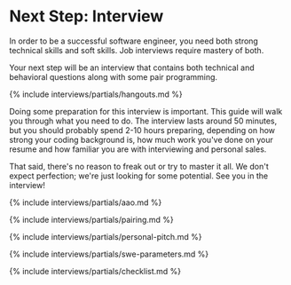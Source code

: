 # Next Step: Interview

In order to be a successful software engineer, you need both strong technical skills and soft skills. Job interviews require mastery of both.

Your next step will be an interview that contains both technical and behavioral questions along with some pair programming.

{% include interviews/partials/hangouts.md %}

Doing some preparation for this interview is important. This guide will walk you through what you need to do. The interview lasts around 50 minutes, but you should probably spend 2-10 hours preparing, depending on how strong your coding background is, how much work you've done on your resume and how familiar you are with interviewing and personal sales.

That said, there's no reason to freak out or try to master it all. We don't expect perfection; we're just looking for some potential. See you in the interview!

{% include interviews/partials/aao.md %}

{% include interviews/partials/pairing.md %}

{% include interviews/partials/personal-pitch.md %}

{% include interviews/partials/swe-parameters.md %}

{% include interviews/partials/checklist.md %}
